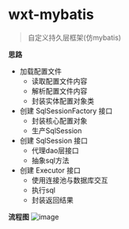 # wxt-mybatis
> 自定义持久层框架(仿mybatis)

**思路**
* 加载配置文件
  * 读取配置文件内容
  * 解析配置文件内容
  * 封装实体配置对象类
* 创建 SqlSessionFactory 接口
  * 封装核心配置对象
  * 生产SqlSession
* 创建 SqlSession 接口
  * 代理dao层接口
  * 抽象sql方法
* 创建 Executor 接口
  * 使用连接池与数据库交互
  * 执行sql
  * 封装返回结果

**流程图**
![image](C:/Users/wxt/Desktop/未命名文件.png)